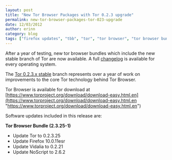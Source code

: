 ```yaml
---
layout: post
title: "New Tor Browser Packages with Tor 0.2.3 upgrade"
permalink: new-tor-browser-packages-tor-023-upgrade
date: 12/03/2012
author: erinn
category: blog
tags: ["firefox updates", "tbb", "tor", "tor browser", "tor browser bundle", "tor stable"]
---
```


After a year of testing, new tor browser bundles which include the new stable branch of Tor are now available. A full [changelog](https://gitweb.torproject.org/torbrowser.git/tree/7fc2ee548c5a15bad91cc3a3d0b6f8ae6ef10029) is available for every operating system.

The [Tor 0.2.3.x stable](https://lists.torproject.org/pipermail/tor-talk/2012-November/026554.html) branch represents over a year of work on improvements to the core Tor technology behind Tor Browser.

Tor Browser is available for download at [https://www.torproject.org/download/download-easy.html.en](https://www.torproject.org/download/download-easy.html.en "https://www.torproject.org/download/download-easy.html.en")

Software updates included in this release are:

**Tor Browser Bundle (2.3.25-1)**

- Update Tor to 0.2.3.25
- Update Firefox 10.0.11esr
- Update Vidalia to 0.2.21
- Update NoScript to 2.6.2

